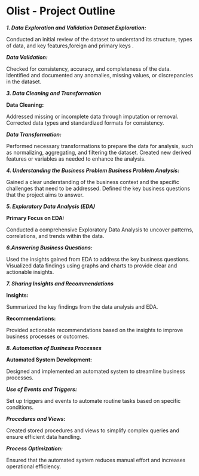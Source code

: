 # Olist - Project Outline 


***1. Data Exploration and Validation
Dataset Exploration:***

Conducted an initial review of the dataset to understand its structure, types of data, and key features,foreign and primary keys .

***Data Validation:***

Checked for consistency, accuracy, and completeness of the data.
Identified and documented any anomalies, missing values, or discrepancies in the dataset.

***3. Data Cleaning and Transformation***

**Data Cleaning:**

Addressed missing or incomplete data through imputation or removal.
Corrected data types and standardized formats for consistency.

***Data Transformation:***

Performed necessary transformations to prepare the data for analysis, such as normalizing, aggregating, and filtering the dataset.
Created new derived features or variables as needed to enhance the analysis.

***4. Understanding the Business Problem
Business Problem Analysis:***

Gained a clear understanding of the business context and the specific challenges that need to be addressed.
Defined the key business questions that the project aims to answer.

***5. Exploratory Data Analysis (EDA)***

**Primary Focus on EDA:**

Conducted a comprehensive Exploratory Data Analysis to uncover patterns, correlations, and trends within the data.

***6.Answering Business Questions:***

Used the insights gained from EDA to address the key business questions.
Visualized data findings using graphs and charts to provide clear and actionable insights.

***7. Sharing Insights and Recommendations***

**Insights:**

Summarized the key findings from the data analysis and EDA.

**Recommendations:**

Provided actionable recommendations based on the insights to improve business processes or outcomes.

***8. Automation of Business Processes***

**Automated System Development:**

Designed and implemented an automated system to streamline business processes.

***Use of Events and Triggers:***

Set up triggers and events to automate routine tasks based on specific conditions.

***Procedures and Views:***

Created stored procedures and views to simplify complex queries and ensure efficient data handling.

***Process Optimization:***

Ensured that the automated system reduces manual effort and increases operational efficiency.
